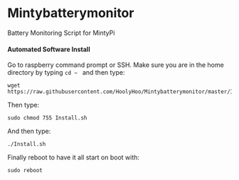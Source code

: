 # Mintybatterymonitor
Battery Monitoring Script for MintyPi


#### Automated Software Install

Go to raspberry command prompt or SSH.
Make sure you are in the home directory by typing ```cd ~ ``` and then type:
```
wget https://raw.githubusercontent.com/HoolyHoo/Mintybatterymonitor/master/Install.sh
```
Then type:
```
sudo chmod 755 Install.sh
```
And then type:
```
./Install.sh
```
Finally reboot to have it all start on boot with:
```
sudo reboot
```

